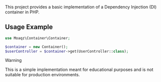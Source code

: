 This project provides a basic implementation of a Dependency Injection (DI) container in PHP. 

## Usage Example

```php
use Moaqz\Container\Container;

$container = new Container();
$userController = $container->get(UserController::class);
```

> [!WARNING] 
> This is a simple implementation meant for educational purposes and is not suitable for production environments. 
